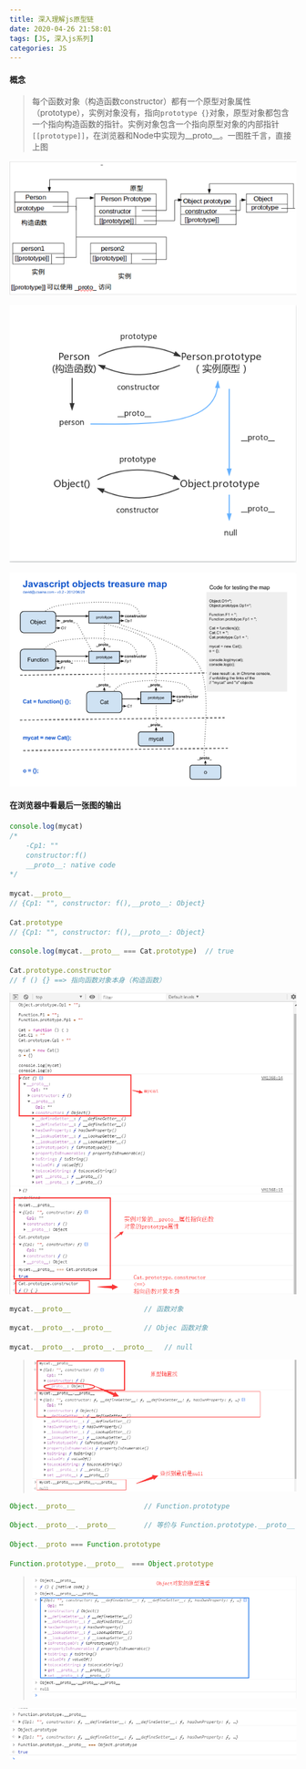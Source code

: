 ```yaml
---
title: 深入理解js原型链
date: 2020-04-26 21:58:01
tags: [JS, 深入js系列]
categories: JS
---
```


#### 概念
> 每个函数对象（构造函数constructor）都有一个原型对象属性（prototype），实例对象没有，指向`prototype {}`对象，原型对象都包含一个指向构造函数的指针。实例对象包含一个指向原型对象的内部指针`[[prototype]]`，在浏览器和Node中实现为__proto__。一图胜千言，直接上图

<!--more-->

![原型链1](https://raw.githubusercontent.com/QiqiM/yato-GitNote/master/20200214105542-image.png)

![原型链2](https://raw.githubusercontent.com/QiqiM/yato-GitNote/master/20200428104203-image.png)

![原型链3--经典宝藏](https://raw.githubusercontent.com/QiqiM/yato-GitNote/master/20200309115309-image.png)

#### 在浏览器中看最后一张图的输出

```js
console.log(mycat)
/*
	-Cp1: ""
	constructor:f()
	__proto__: native code
*/

mycat.__proto__
// {Cp1: "", constructor: f(),__proto__: Object}

Cat.prototype
// {Cp1: "", constructor: f(),__proto__: Object}

console.log(mycat.__proto__ === Cat.prototype)  // true

Cat.prototype.constructor 
// f () {} ==> 指向函数对象本身（构造函数）
```
![__proto__和prototype关系](https://raw.githubusercontent.com/QiqiM/yato-GitNote/master/20200428112245-image.png)

```js
mycat.__proto__                  // 函数对象

mycat.__proto__.__proto__        // Objec 函数对象

mycat.__proto__.__proto__.__proto__   // null
```


> ![__proto__和prototype关系](https://raw.githubusercontent.com/QiqiM/yato-GitNote/master/20200428113148-image.png)

```js
Object.__proto__                 // Function.prototype 

Object.__proto__.__proto__       // 等价与 Function.prototype.__proto__ 

Object.__proto === Function.prototype 

Function.prototype.__proto__  === Object.prototype
```
> ![Object原型查看](https://raw.githubusercontent.com/QiqiM/yato-GitNote/master/20200428114152-image.png)

![Object原型查看](https://raw.githubusercontent.com/QiqiM/yato-GitNote/master/20200428114655-image.png)

